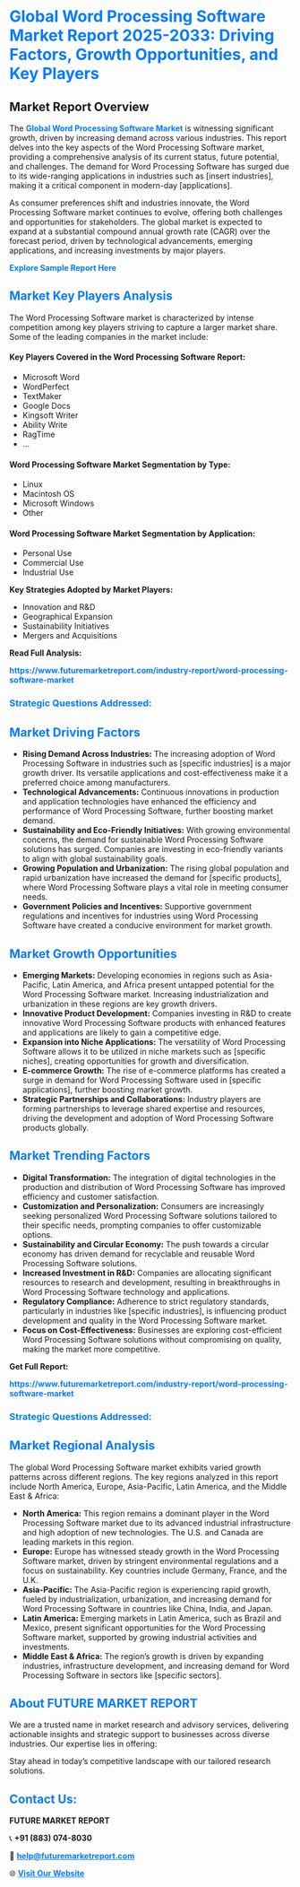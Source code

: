 <h1 style="color: #007BFF;">Global Word Processing Software Market Report 2025-2033: Driving Factors, Growth Opportunities, and Key Players</h1>

<section id="overview">
<h2>Market Report Overview</h2>
<p>The <a href="https://www.futuremarketreport.com/industry-report/word-processing-software-market" style="color: #007BFF; text-decoration: none;"><strong>Global Word Processing Software Market</strong></a> is witnessing significant growth, driven by increasing demand across various industries. This report delves into the key aspects of the Word Processing Software market, providing a comprehensive analysis of its current status, future potential, and challenges. The demand for Word Processing Software has surged due to its wide-ranging applications in industries such as [insert industries], making it a critical component in modern-day [applications].</p>
<p>As consumer preferences shift and industries innovate, the Word Processing Software market continues to evolve, offering both challenges and opportunities for stakeholders. The global market is expected to expand at a substantial compound annual growth rate (CAGR) over the forecast period, driven by technological advancements, emerging applications, and increasing investments by major players.</p>
</section>

<section id="overview">
<p><a href="https://www.futuremarketreport.com/request-sample/reportId=99426" style="color: #007BFF; text-decoration: none;"><strong>Explore Sample Report Here</strong></a></p>
</section>

<section id="key-players">
<h2 style="color: #007BFF;">Market Key Players Analysis</h2>
<p>The Word Processing Software market is characterized by intense competition among key players striving to capture a larger market share. Some of the leading companies in the market include:</p>
<h4>Key Players Covered in the Word Processing Software Report:</h4>
<ul><li>Microsoft Word</li><li>WordPerfect</li><li>TextMaker</li><li>Google Docs</li><li>Kingsoft Writer</li><li>Ability Write</li><li>RagTime</li><li>...</li></ul>
<h4>Word Processing Software Market Segmentation by Type:</h4>
<ul><li>Linux</li><li>Macintosh OS</li><li>Microsoft Windows</li><li>Other</li></ul>

<h4>Word Processing Software Market Segmentation by Application:</h4>
<ul><li>Personal Use</li><li>Commercial Use</li><li>Industrial Use</li></ul>
<p><strong>Key Strategies Adopted by Market Players:</strong></p>
<ul>
<li>Innovation and R&D</li>
<li>Geographical Expansion</li>
<li>Sustainability Initiatives</li>
<li>Mergers and Acquisitions</li>
</ul>
</section>

<section>
<p><strong>Read Full Analysis: </strong></p><a href="https://www.futuremarketreport.com/industry-report/word-processing-software-market" style="color: #007BFF; text-decoration: none;"><strong>https://www.futuremarketreport.com/industry-report/word-processing-software-market</strong></a>
<h3 style="color: #007BFF;">Strategic Questions Addressed:</h3>
</section>

<section id="driving-factors">
<h2 style="color: #007BFF;">Market Driving Factors</h2>
<ul>
<li><strong>Rising Demand Across Industries:</strong> The increasing adoption of Word Processing Software in industries such as [specific industries] is a major growth driver. Its versatile applications and cost-effectiveness make it a preferred choice among manufacturers.</li>
<li><strong>Technological Advancements:</strong> Continuous innovations in production and application technologies have enhanced the efficiency and performance of Word Processing Software, further boosting market demand.</li>
<li><strong>Sustainability and Eco-Friendly Initiatives:</strong> With growing environmental concerns, the demand for sustainable Word Processing Software solutions has surged. Companies are investing in eco-friendly variants to align with global sustainability goals.</li>
<li><strong>Growing Population and Urbanization:</strong> The rising global population and rapid urbanization have increased the demand for [specific products], where Word Processing Software plays a vital role in meeting consumer needs.</li>
<li><strong>Government Policies and Incentives:</strong> Supportive government regulations and incentives for industries using Word Processing Software have created a conducive environment for market growth.</li>
</ul>
</section>

<section id="growth-opportunities">
<h2 style="color: #007BFF;">Market Growth Opportunities</h2>
<ul>
<li><strong>Emerging Markets:</strong> Developing economies in regions such as Asia-Pacific, Latin America, and Africa present untapped potential for the Word Processing Software market. Increasing industrialization and urbanization in these regions are key growth drivers.</li>
<li><strong>Innovative Product Development:</strong> Companies investing in R&D to create innovative Word Processing Software products with enhanced features and applications are likely to gain a competitive edge.</li>
<li><strong>Expansion into Niche Applications:</strong> The versatility of Word Processing Software allows it to be utilized in niche markets such as [specific niches], creating opportunities for growth and diversification.</li>
<li><strong>E-commerce Growth:</strong> The rise of e-commerce platforms has created a surge in demand for Word Processing Software used in [specific applications], further boosting market growth.</li>
<li><strong>Strategic Partnerships and Collaborations:</strong> Industry players are forming partnerships to leverage shared expertise and resources, driving the development and adoption of Word Processing Software products globally.</li>
</ul>
</section>

<section id="trending-factors">
<h2 style="color: #007BFF;">Market Trending Factors</h2>
<ul>
<li><strong>Digital Transformation:</strong> The integration of digital technologies in the production and distribution of Word Processing Software has improved efficiency and customer satisfaction.</li>
<li><strong>Customization and Personalization:</strong> Consumers are increasingly seeking personalized Word Processing Software solutions tailored to their specific needs, prompting companies to offer customizable options.</li>
<li><strong>Sustainability and Circular Economy:</strong> The push towards a circular economy has driven demand for recyclable and reusable Word Processing Software solutions.</li>
<li><strong>Increased Investment in R&D:</strong> Companies are allocating significant resources to research and development, resulting in breakthroughs in Word Processing Software technology and applications.</li>
<li><strong>Regulatory Compliance:</strong> Adherence to strict regulatory standards, particularly in industries like [specific industries], is influencing product development and quality in the Word Processing Software market.</li>
<li><strong>Focus on Cost-Effectiveness:</strong> Businesses are exploring cost-efficient Word Processing Software solutions without compromising on quality, making the market more competitive.</li>
</ul>
</section>

<section>
<p><strong>Get Full Report: </strong></p><a href="https://www.futuremarketreport.com/industry-report/word-processing-software-market" style="color: #007BFF; text-decoration: none;"><strong>https://www.futuremarketreport.com/industry-report/word-processing-software-market</strong></a>
<h3 style="color: #007BFF;">Strategic Questions Addressed:</h3>
</section>


<section id="regional-analysis">
<h2 style="color: #007BFF;">Market Regional Analysis</h2>
<p>The global Word Processing Software market exhibits varied growth patterns across different regions. The key regions analyzed in this report include North America, Europe, Asia-Pacific, Latin America, and the Middle East & Africa:</p>
<ul>
<li><strong>North America:</strong> This region remains a dominant player in the Word Processing Software market due to its advanced industrial infrastructure and high adoption of new technologies. The U.S. and Canada are leading markets in this region.</li>
<li><strong>Europe:</strong> Europe has witnessed steady growth in the Word Processing Software market, driven by stringent environmental regulations and a focus on sustainability. Key countries include Germany, France, and the U.K.</li>
<li><strong>Asia-Pacific:</strong> The Asia-Pacific region is experiencing rapid growth, fueled by industrialization, urbanization, and increasing demand for Word Processing Software in countries like China, India, and Japan.</li>
<li><strong>Latin America:</strong> Emerging markets in Latin America, such as Brazil and Mexico, present significant opportunities for the Word Processing Software market, supported by growing industrial activities and investments.</li>
<li><strong>Middle East & Africa:</strong> The region’s growth is driven by expanding industries, infrastructure development, and increasing demand for Word Processing Software in sectors like [specific sectors].</li>
</ul>
</section>

<footer>
<h2 style="color: #007BFF;">About FUTURE MARKET REPORT</h2>
<p>We are a trusted name in market research and advisory services, delivering actionable insights and strategic support to businesses across diverse industries. Our expertise lies in offering:</p>

<p>Stay ahead in today’s competitive landscape with our tailored research solutions.</p>

<h2 style="color: #007BFF;">Contact Us:</h2>
<p><strong>FUTURE MARKET REPORT</strong></p>
<p>📞 <strong>+91 (883) 074-8030</strong></p>
<p>📧 <strong><a href="mailto:help@futuremarketreport.com" style="color: #007BFF;">help@futuremarketreport.com</a></strong></p>
<p>🌐 <strong><a href="https://www.futuremarketreport.com/" style="color: #007BFF;">Visit Our Website</a></strong></p>
</footer>